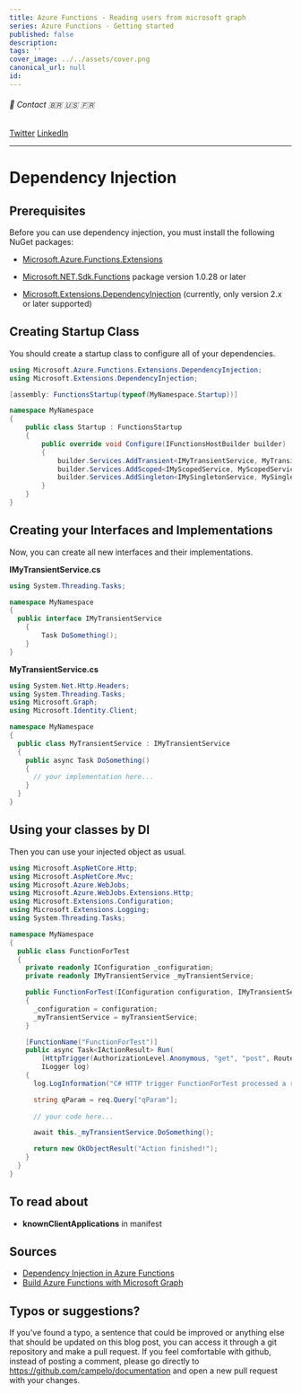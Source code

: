 ```yaml
---
title: Azure Functions - Reading users from microsoft graph
series: Azure Functions - Getting started
published: false
description: 
tags: ''
cover_image: ../../assets/cover.png
canonical_url: null
id: 
---
```


###### :postbox: Contact :brazil: :us: :fr:

[Twitter](https://twitter.com/campelo87)
[LinkedIn](https://www.linkedin.com/in/flavio-campelo/?locale=en_US)

---

# Dependency Injection

## Prerequisites

Before you can use dependency injection, you must install the following NuGet packages:

- [Microsoft.Azure.Functions.Extensions](https://www.nuget.org/packages/Microsoft.Azure.Functions.Extensions/)

- [Microsoft.NET.Sdk.Functions](https://www.nuget.org/packages/Microsoft.NET.Sdk.Functions/) package version 1.0.28 or later

- [Microsoft.Extensions.DependencyInjection](https://www.nuget.org/packages/Microsoft.Extensions.DependencyInjection/) (currently, only version 2.x or later supported)


## Creating Startup Class

You should create a startup class to configure all of your dependencies.

```C#
using Microsoft.Azure.Functions.Extensions.DependencyInjection;
using Microsoft.Extensions.DependencyInjection;

[assembly: FunctionsStartup(typeof(MyNamespace.Startup))]

namespace MyNamespace
{
    public class Startup : FunctionsStartup
    {
        public override void Configure(IFunctionsHostBuilder builder)
        {
            builder.Services.AddTransient<IMyTransientService, MyTransientService>();
            builder.Services.AddScoped<IMyScopedService, MyScopedService>();
            builder.Services.AddSingleton<IMySingletonService, MySingletonService>();
        }
    }
}
```

## Creating your Interfaces and Implementations

Now, you can create all new interfaces and their implementations.

**IMyTransientService.cs**

```C#
using System.Threading.Tasks;

namespace MyNamespace
{
  public interface IMyTransientService
    {
        Task DoSomething();
    }
}
```

**MyTransientService.cs**

```C#
using System.Net.Http.Headers;
using System.Threading.Tasks;
using Microsoft.Graph;
using Microsoft.Identity.Client;

namespace MyNamespace
{
  public class MyTransientService : IMyTransientService
  {
    public async Task DoSomething()
    {
      // your implementation here...
    }
  }
}
```

## Using your classes by DI

Then you can use your injected object as usual.

```C#
using Microsoft.AspNetCore.Http;
using Microsoft.AspNetCore.Mvc;
using Microsoft.Azure.WebJobs;
using Microsoft.Azure.WebJobs.Extensions.Http;
using Microsoft.Extensions.Configuration;
using Microsoft.Extensions.Logging;
using System.Threading.Tasks;

namespace MyNamespace
{
  public class FunctionForTest
  {
    private readonly IConfiguration _configuration;
    private readonly IMyTransientService _myTransientService;

    public FunctionForTest(IConfiguration configuration, IMyTransientService myTransientService)
    {
      _configuration = configuration;
      _myTransientService = myTransientService;
    }

    [FunctionName("FunctionForTest")]
    public async Task<IActionResult> Run(
        [HttpTrigger(AuthorizationLevel.Anonymous, "get", "post", Route = null)] HttpRequest req,
        ILogger log)
    {
      log.LogInformation("C# HTTP trigger FunctionForTest processed a request.");

      string qParam = req.Query["qParam"];
      
      // your code here...

      await this._myTransientService.DoSomething();

      return new OkObjectResult("Action finished!");
    }
  }
}
```

## To read about
- **knownClientApplications** in manifest

## Sources
- [Dependency Injection in Azure Functions](https://docs.microsoft.com/en-us/azure/azure-functions/functions-dotnet-dependency-injection)
- [Build Azure Functions with Microsoft Graph](https://docs.microsoft.com/en-us/graph/tutorials/azure-functions)

## Typos or suggestions?

If you've found a typo, a sentence that could be improved or anything else that should be updated on this blog post, you can access it through a git repository and make a pull request. If you feel comfortable with github, instead of posting a comment, please go directly to https://github.com/campelo/documentation and open a new pull request with your changes.